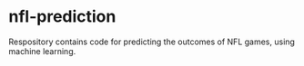 # nfl-prediction
Respository contains code for predicting the outcomes of NFL games, using machine learning.
